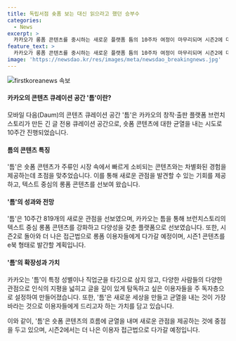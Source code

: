 ```yaml
---
title: 독립서점 숏폼 보는 대신 읽으라고 했던 승부수
categories:
  - News
excerpt: >
  카카오가 롱폼 콘텐츠를 중시하는 새로운 플랫폼 틈의 10주차 여정이 마무리되며 시즌2에 대한 기대가 높아지고 있다. 틈은 길게 즐겨보는 콘텐츠에 집중하고, 알고리즘에 의한 빠른 정보 소비 흐름에 균열을 내기 위해 만들어졌다. 이 곳에서는 숏폼과는 다른 경험을 제공하며, 다양한 관점으로 글을 깊이 읽고 싶어하는 이용자들을 대상으로 한다. 시즌2에는 더 나은 접근법과 e북 형태의 발간을 통해 더 넓은 이용자 층에게 다가갈 예정이다.
feature_text: >
  카카오가 롱폼 콘텐츠를 중시하는 새로운 플랫폼 틈의 10주차 여정이 마무리되며 시즌2에 대한 기대가 높아지고 있다. 틈은 길게 즐겨보는 콘텐츠에 집중하고, 알고리즘에 의한 빠른 정보 소비 흐름에 균열을 내기 위해 만들어졌다. 이 곳에서는 숏폼과는 다른 경험을 제공하며, 다양한 관점으로 글을 깊이 읽고 싶어하는 이용자들을 대상으로 한다. 시즌2에는 더 나은 접근법과 e북 형태의 발간을 통해 더 넓은 이용자 층에게 다가갈 예정이다.
image: 'https://newsdao.kr/res/images/meta/newsdao_breakingnews.jpg'
---
```


<p><img src="https://newsdao.kr/res/images/meta/newsdao_breakingnews.jpg" alt="firstkoreanews 속보" /></p>

<h4>카카오의 콘텐츠 큐레이션 공간 '틈'이란?</h4>

<p>모바일 다음(Daum)의 콘텐츠 큐레이션 공간 '틈'은 카카오의 창작·출판 플랫폼 브런치스토리가 만든 긴 글 전용 큐레이션 공간으로, 숏폼 콘텐츠에 대한 균열을 내는 시도로 10주간 진행되었습니다.</p>

<h4>틈의 콘텐츠 특징</h4>

<p>'틈'은 숏폼 콘텐츠가 주류인 시장 속에서 빠르게 소비되는 콘텐츠와는 차별화된 경험을 제공하는데 초점을 맞추었습니다. 이를 통해 새로운 관점을 발견할 수 있는 기회를 제공하고, 텍스트 중심의 롱폼 콘텐츠를 선보여 왔습니다.</p>

<h4>'틈'의 성과와 전망</h4>

<p>'틈'은 10주간 819개의 새로운 관점을 선보였으며, 카카오는 틈을 통해 브런치스토리의 텍스트 중심 롱폼 콘텐츠를 강화하고 다양성을 갖춘 플랫폼으로 선보였습니다. 또한, 시즌2로 돌아와 더 나은 접근법으로 롱폼 이용자들에게 다가갈 예정이며, 시즌1 콘텐츠를 e북 형태로 발간할 계획입니다.</p>

<h4>'틈'의 확장성과 가치</h4>

<p>카카오는 '틈'이 특정 성별이나 직업군을 타깃으로 삼지 않고, 다양한 사람들의 다양한 관점으로 인식의 지평을 넓히고 글을 깊이 있게 탐독하고 싶은 이용자들을 주 독자층으로 설정하여 만들어졌습니다. 또한, '틈'은 새로운 세상을 만들고 균열을 내는 것이 가장 바라는 것으로 이용자들에게 드리고자 하는 가치를 담고 있습니다.</p>

<p>이와 같이, '틈'은 숏폼 콘텐츠의 흐름에 균열을 내며 새로운 관점을 제공하는 것에 중점을 두고 있으며, 시즌2에서는 더 나은 이용자 접근법으로 다가갈 예정입니다.</p>

